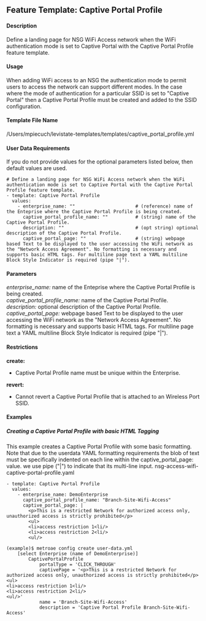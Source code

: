 ## Feature Template: Captive Portal Profile
#### Description
Define a landing page for NSG WiFi Access network when the WiFi authentication mode is set to Captive Portal with the Captive Portal Profile feature template.

#### Usage
When adding WiFi access to an NSG the authentication mode to permit users to access the network can support different modes. In the case where the mode of authentication for a particular SSID is set to "Captive Portal" then a Captive Portal Profile must be created and added to the SSID configuration.

#### Template File Name
/Users/mpiecuch/levistate-templates/templates/captive_portal_profile.yml

#### User Data Requirements
If you do not provide values for the optional parameters listed below, then default values are used.

```
# Define a landing page for NSG WiFi Access network when the WiFi authentication mode is set to Captive Portal with the Captive Portal Profile feature template.
- template: Captive Portal Profile
  values:
    - enterprise_name: ""                      # (reference) name of the Enteprise where the Captive Portal Profile is being created.
      captive_portal_profile_name: ""          # (string) name of the Captive Portal Profile.
      description: ""                          # (opt string) optional description of the Captive Portal Profile.
      captive_portal_page: ""                  # (string) webpage based Text to be displayed to the user accessing the WiFi network as the "Network Access Agreement". No formatting is necessary and supports basic HTML tags. For multiline page text a YAML multiline Block Style Indicator is required (pipe "|").

```

#### Parameters
*enterprise_name:* name of the Enteprise where the Captive Portal Profile is being created.<br>
*captive_portal_profile_name:* name of the Captive Portal Profile.<br>
*description:* optional description of the Captive Portal Profile.<br>
*captive_portal_page:* webpage based Text to be displayed to the user accessing the WiFi network as the "Network Access Agreement". No formatting is necessary and supports basic HTML tags. For multiline page text a YAML multiline Block Style Indicator is required (pipe "|").<br>


#### Restrictions
**create:**
* Captive Portal Profile name must be unique within the Enterprise.

**revert:**
* Cannot revert a Captive Portal Profile that is attached to an Wireless Port SSID.

#### Examples

##### Creating a Captive Portal Profile with basic HTML Tagging
This example creates a Captive Portal Profile with some basic formatting. Note that due to the userdata YAML formatting requirements the blob of text must be specifically indented on each line within the captive_portal_page: value. we use pipe ("|") to indicate that its multi-line input.  nsg-access-wifi-captive-portal-profile.yaml
```
- template: Captive Portal Profile
  values:
    - enterprise_name: DemoEnterprise
      captive_portal_profile_name: "Branch-Site-Wifi-Access"
      captive_portal_page: |
        <p>This is a restricted Network for authorized access only, unauthorized access is strictly prohibited</p>
        <ul>
        <li>access restriction 1<li/>
        <li>access restriction 2<li/>
        <ul/>

```
```
(example)$ metroae config create user-data.yml
    [select Enterprise (name of DemoEnterprise)]
        CaptivePortalProfile
            portalType = 'CLICK_THROUGH'
            captivePage = '<p>This is a restricted Network for authorized access only, unauthorized access is strictly prohibited</p>
<ul>
<li>access restriction 1<li/>
<li>access restriction 2<li/>
<ul/>'
            name = 'Branch-Site-Wifi-Access'
            description = 'Captive Portal Profile Branch-Site-Wifi-Access'

```
